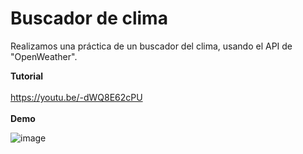 # Buscador de clima
Realizamos una práctica de un buscador del clima, usando el API de "OpenWeather".

**Tutorial**
<br/><br/>
https://youtu.be/-dWQ8E62cPU
<br/><br/>
**Demo**

![image](https://res.cloudinary.com/dqd5x0s7w/image/upload/v1666836929/github/appClima-1_xvwcwy.png)
